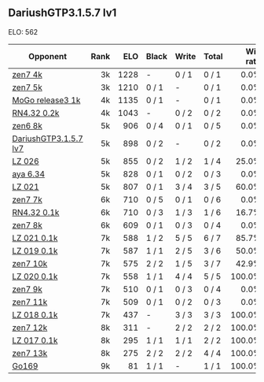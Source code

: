 ## DariushGTP3.1.5.7 lv1 ##

ELO: 562

Opponent | Rank | ELO | Black | Write | Total | Win rate
---------|-----:|----:|-------|-------|-------|-------:
[zen7 4k](zen7%204k.md) | 3k | 1228 | - | 0 / 1 | 0 / 1 | 0.0%
[zen7 5k](zen7%205k.md) | 3k | 1210 | 0 / 1 | - | 0 / 1 | 0.0%
[MoGo release3 1k](MoGo%20release3%201k.md) | 4k | 1135 | 0 / 1 | - | 0 / 1 | 0.0%
[RN4.32 0.2k](RN4.32%200.2k.md) | 4k | 1043 | - | 0 / 2 | 0 / 2 | 0.0%
[zen6 8k](zen6%208k.md) | 5k | 906 | 0 / 4 | 0 / 1 | 0 / 5 | 0.0%
[DariushGTP3.1.5.7 lv7](DariushGTP3.1.5.7%20lv7.md) | 5k | 898 | 0 / 2 | - | 0 / 2 | 0.0%
[LZ 026](LZ%20026.md) | 5k | 855 | 0 / 2 | 1 / 2 | 1 / 4 | 25.0%
[aya 6.34](aya%206.34.md) | 5k | 828 | 0 / 1 | 0 / 2 | 0 / 3 | 0.0%
[LZ 021](LZ%20021.md) | 5k | 807 | 0 / 1 | 3 / 4 | 3 / 5 | 60.0%
[zen7 7k](zen7%207k.md) | 6k | 710 | 0 / 5 | 0 / 1 | 0 / 6 | 0.0%
[RN4.32 0.1k](RN4.32%200.1k.md) | 6k | 710 | 0 / 3 | 1 / 3 | 1 / 6 | 16.7%
[zen7 8k](zen7%208k.md) | 6k | 609 | 0 / 1 | 0 / 3 | 0 / 4 | 0.0%
[LZ 021 0.1k](LZ%20021%200.1k.md) | 7k | 588 | 1 / 2 | 5 / 5 | 6 / 7 | 85.7%
[LZ 019 0.1k](LZ%20019%200.1k.md) | 7k | 587 | 1 / 1 | 2 / 5 | 3 / 6 | 50.0%
[zen7 10k](zen7%2010k.md) | 7k | 575 | 2 / 2 | 1 / 5 | 3 / 7 | 42.9%
[LZ 020 0.1k](LZ%20020%200.1k.md) | 7k | 558 | 1 / 1 | 4 / 4 | 5 / 5 | 100.0%
[zen7 9k](zen7%209k.md) | 7k | 510 | 0 / 1 | 0 / 3 | 0 / 4 | 0.0%
[zen7 11k](zen7%2011k.md) | 7k | 509 | 0 / 1 | 0 / 2 | 0 / 3 | 0.0%
[LZ 018 0.1k](LZ%20018%200.1k.md) | 7k | 437 | - | 3 / 3 | 3 / 3 | 100.0%
[zen7 12k](zen7%2012k.md) | 8k | 311 | - | 2 / 2 | 2 / 2 | 100.0%
[LZ 017 0.1k](LZ%20017%200.1k.md) | 8k | 295 | 1 / 1 | 1 / 1 | 2 / 2 | 100.0%
[zen7 13k](zen7%2013k.md) | 8k | 275 | 2 / 2 | 2 / 2 | 4 / 4 | 100.0%
[Go169](Go169.md) | 9k | 81 | 1 / 1 | - | 1 / 1 | 100.0%
